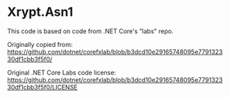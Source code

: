 # Xrypt.Asn1

This code is based on code from .NET Core's "labs" repo.

Originally copied from: https://github.com/dotnet/corefxlab/blob/b3dcd10e29165748095e779132330df1cbb3f5f0/

Original .NET Core Labs code license: https://github.com/dotnet/corefxlab/blob/b3dcd10e29165748095e779132330df1cbb3f5f0/LICENSE